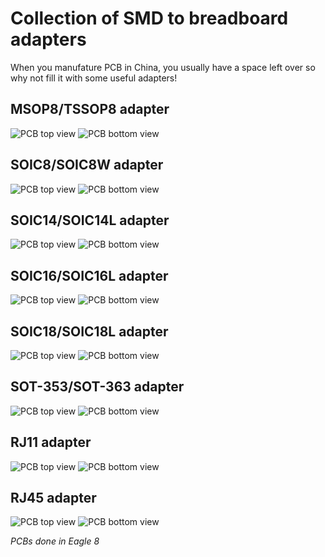 # Collection of SMD to breadboard adapters
When you manufature PCB in China, you usually have a space left over so why not fill it with some useful adapters!

## MSOP8/TSSOP8 adapter
![PCB top view](./MSOP8_TSSOP8-DIP/MSOP8_TSSOP8-DIP_Combined_Top.png) ![PCB bottom view](./MSOP8_TSSOP8-DIP/MSOP8_TSSOP8-DIP_Combined_Bottom.png)

## SOIC8/SOIC8W adapter
![PCB top view](./SOIC8_SO8W-DIP/SOIC8_SO8W-DIP_Combined_Top.png) ![PCB bottom view](./SOIC8_SO8W-DIP/SOIC8_SO8W-DIP_Combined_Bottom.png)

## SOIC14/SOIC14L adapter
![PCB top view](./SOIC14_SO14L-DIP/SOIC14_SO14L-DIP_Combined_Top.png) ![PCB bottom view](./SOIC14_SO14L-DIP/SOIC14_SO14L-DIP_Combined_Bottom.png)

## SOIC16/SOIC16L adapter
![PCB top view](./SOIC16_SO16L-DIP/SOIC16_SO16L-DIP_Combined_Top.png) ![PCB bottom view](./SOIC16_SO16L-DIP/SOIC16_SO16L-DIP_Combined_Bottom.png)

## SOIC18/SOIC18L adapter
![PCB top view](./SOIC18_SO18L-DIP/SOIC18_SO18L-DIP_Combined_Top.png) ![PCB bottom view](./SOIC18_SO18L-DIP/SOIC18_SO18L-DIP_Combined_Bottom.png)

## SOT-353/SOT-363 adapter
![PCB top view](./SOT363-DIP/SOT363-DIP_Combined_Top.png) ![PCB bottom view](./SOT363-DIP/SOT363-DIP_Combined_Bottom.png)

## RJ11 adapter
![PCB top view](./RJ11_DIP/RJ11_DIP_Combined_Top.png) ![PCB bottom view](./RJ11_DIP/RJ11_DIP_Combined_Bottom.png)

## RJ45 adapter
![PCB top view](./RJ45_DIL/RJ45_DIL_Combined_Top.png) ![PCB bottom view](./RJ45_DIL/RJ45_DIL_Combined_Bottom.png)

*PCBs done in Eagle 8*
